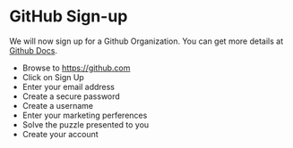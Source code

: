 # GitHub Sign-up


We will now sign up for a Github Organization. You can get more details at [Github Docs](https://docs.github.com/organizations/collaborating-with-groups-in-organizations/creating-a-new-organization-from-scratch).

* Browse to <https://github.com>
* Click on Sign Up
* Enter your email address
* Create a secure password
* Create a username
* Enter your marketing perferences
* Solve the puzzle presented to you
* Create your account

